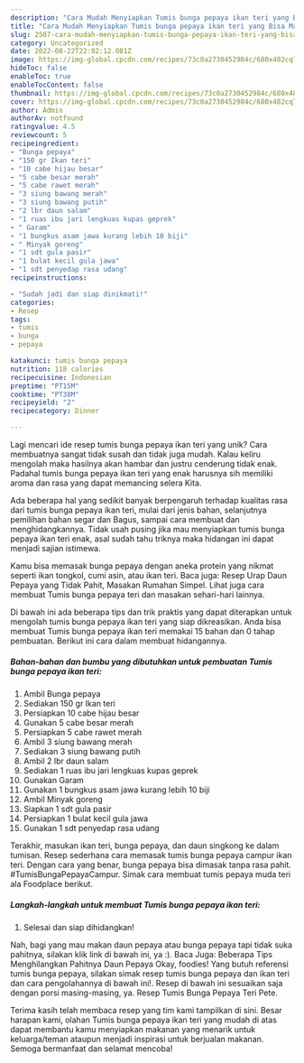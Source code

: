 ```yaml
---
description: "Cara Mudah Menyiapkan Tumis bunga pepaya ikan teri yang Bisa Manjain Lidah"
title: "Cara Mudah Menyiapkan Tumis bunga pepaya ikan teri yang Bisa Manjain Lidah"
slug: 2507-cara-mudah-menyiapkan-tumis-bunga-pepaya-ikan-teri-yang-bisa-manjain-lidah
category: Uncategorized
date: 2022-08-22T22:02:12.081Z
image: https://img-global.cpcdn.com/recipes/73c0a2730452984c/680x482cq70/tumis-bunga-pepaya-ikan-teri-foto-resep-utama.jpg
hideToc: false
enableToc: true
enableTocContent: false
thumbnail: https://img-global.cpcdn.com/recipes/73c0a2730452984c/680x482cq70/tumis-bunga-pepaya-ikan-teri-foto-resep-utama.jpg
cover: https://img-global.cpcdn.com/recipes/73c0a2730452984c/680x482cq70/tumis-bunga-pepaya-ikan-teri-foto-resep-utama.jpg
author: Admin
authorAv: notfound
ratingvalue: 4.5
reviewcount: 5
recipeingredient:
- "Bunga pepaya"
- "150 gr Ikan teri"
- "10 cabe hijau besar"
- "5 cabe besar merah"
- "5 cabe rawet merah"
- "3 siung bawang merah"
- "3 siung bawang putih"
- "2 lbr daun salam"
- "1 ruas ibu jari lengkuas kupas geprek"
- " Garam"
- "1 bungkus asam jawa kurang lebih 10 biji"
- " Minyak goreng"
- "1 sdt gula pasir"
- "1 bulat kecil gula jawa"
- "1 sdt penyedap rasa udang"
recipeinstructions:

- "Sudah jadi dan siap dinikmati!"
categories:
- Resep
tags:
- tumis
- bunga
- pepaya

katakunci: tumis bunga pepaya 
nutrition: 118 calories
recipecuisine: Indonesian
preptime: "PT15M"
cooktime: "PT38M"
recipeyield: "2"
recipecategory: Dinner

---
```





Lagi mencari ide resep tumis bunga pepaya ikan teri yang unik? Cara membuatnya sangat tidak susah dan tidak juga mudah. Kalau keliru mengolah maka hasilnya akan hambar dan justru cenderung tidak enak. Padahal tumis bunga pepaya ikan teri yang enak harusnya sih memiliki aroma dan rasa yang dapat memancing selera Kita.





Ada beberapa hal yang sedikit banyak berpengaruh terhadap kualitas rasa dari tumis bunga pepaya ikan teri, mulai dari jenis bahan, selanjutnya pemilihan bahan segar dan Bagus, sampai cara membuat dan menghidangkannya. Tidak usah pusing jika mau menyiapkan tumis bunga pepaya ikan teri enak,      asal sudah tahu triknya maka hidangan ini dapat menjadi sajian istimewa.














Kamu bisa memasak bunga pepaya dengan aneka protein yang nikmat seperti ikan tongkol, cumi asin, atau ikan teri. Baca juga: Resep Urap Daun Pepaya yang Tidak Pahit, Masakan Rumahan Simpel. Lihat juga cara membuat Tumis bunga pepaya teri dan masakan sehari-hari lainnya.






Di bawah ini ada beberapa tips dan trik praktis yang dapat diterapkan untuk mengolah tumis bunga pepaya ikan teri yang siap dikreasikan. Anda bisa membuat Tumis bunga pepaya ikan teri memakai 15 bahan dan 0 tahap pembuatan. Berikut ini cara dalam membuat hidangannya.

<!--inarticleads1-->

##### Bahan-bahan dan bumbu yang dibutuhkan untuk pembuatan Tumis bunga pepaya ikan teri:

1. Ambil Bunga pepaya
1. Sediakan 150 gr Ikan teri
1. Persiapkan 10 cabe hijau besar
1. Gunakan 5 cabe besar merah
1. Persiapkan 5 cabe rawet merah
1. Ambil 3 siung bawang merah
1. Sediakan 3 siung bawang putih
1. Ambil 2 lbr daun salam
1. Sediakan 1 ruas ibu jari lengkuas kupas geprek
1. Gunakan  Garam
1. Gunakan 1 bungkus asam jawa kurang lebih 10 biji
1. Ambil  Minyak goreng
1. Siapkan 1 sdt gula pasir
1. Persiapkan 1 bulat kecil gula jawa
1. Gunakan 1 sdt penyedap rasa udang


Terakhir, masukan ikan teri, bunga pepaya, dan daun singkong ke dalam tumisan. Resep sederhana cara memasak tumis bunga pepaya campur ikan teri. Dengan cara yang benar, bunga pepaya bisa dimasak tanpa rasa pahit. #TumisBungaPepayaCampur. Simak cara membuat tumis pepaya muda teri ala Foodplace berikut. 

<!--inarticleads2-->

##### Langkah-langkah untuk membuat Tumis bunga pepaya ikan teri:


1. Selesai dan siap dihidangkan!

Nah, bagi yang mau makan daun pepaya atau bunga pepaya tapi tidak suka pahitnya, silakan klik link di bawah ini, ya :). Baca Juga: Beberapa Tips Menghilangkan Pahitnya Daun Pepaya Okay, foodies! Yang butuh referensi tumis bunga pepaya, silakan simak resep tumis bunga pepaya dan ikan teri dan cara pengolahannya di bawah ini!. Resep di bawah ini sesuaikan saja dengan porsi masing-masing, ya. Resep Tumis Bunga Pepaya Teri Pete. 

Terima kasih telah membaca resep yang tim kami tampilkan di sini. Besar harapan kami, olahan Tumis bunga pepaya ikan teri yang mudah di atas dapat membantu kamu menyiapkan makanan yang menarik untuk keluarga/teman ataupun menjadi inspirasi untuk berjualan makanan. Semoga bermanfaat dan selamat mencoba!
